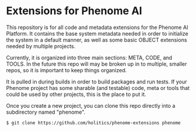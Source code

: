 # Extensions for Phenome AI

This repository is for all code and metadata extensions for the Phenome AI Platform. It contains the base system metadata needed in order to initialize the system in a default manner, as well as some basic OBJECT extensions needed by multiple projects.

Currently, it is organized into three main sections: META, CODE, and TOOLS. In the future this repo will may be broken up in to multiple, smaller repos, so it is important to keep things organized. 

It is pulled in during builds in order to build packages and run tests. If your Phenome project has some sharable (and testable) code, meta or tools that could be used by other projects, this is the place to put it.

Once you create a new project, you can clone this repo directly into a subdirectory named "phenome".

```
$ git clone https://github.com/holitics/phenome-extensions phenome
```

